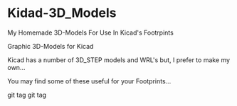 # Kidad-3D_Models
My Homemade 3D-Models For Use In Kicad's Footrpints

Graphic 3D-Models for Kicad

Kicad has a number of 3D_STEP models and WRL's but, I prefer to make my own...

You may find some of these useful for your Footprints...

git tag <kicad> git tag <STEP Models>
